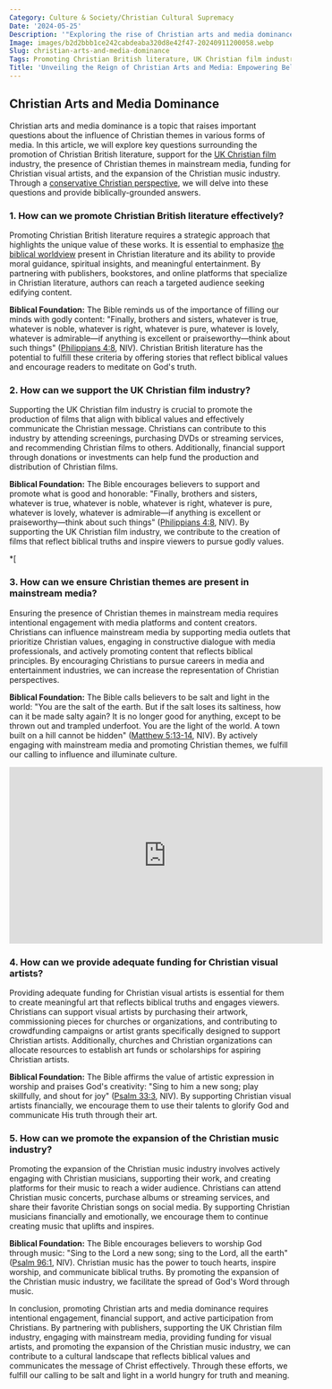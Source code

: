 ```yaml
---
Category: Culture & Society/Christian Cultural Supremacy
Date: '2024-05-25'
Description: '"Exploring the rise of Christian arts and media dominance in the UK, from promoting British literature to supporting the film industry and expanding the music sector. Discover how Christian themes are making their mark in mainstream media."'
Image: images/b2d2bbb1ce242cabdeaba320d8e42f47-20240911200058.webp
Slug: christian-arts-and-media-dominance
Tags: Promoting Christian British literature, UK Christian film industry support, Christian themes mainstream media, Funding Christian visual artists, Christian music industry expansion
Title: 'Unveiling the Reign of Christian Arts and Media: Empowering Believers in Today’s World'
---
```


## Christian Arts and Media Dominance

Christian arts and media dominance is a topic that raises important questions about the influence of Christian themes in various forms of media. In this article, we will explore key questions surrounding the promotion of Christian British literature, support for the [UK Christian film](/christian-film-production) industry, the presence of Christian themes in mainstream media, funding for Christian visual artists, and the expansion of the Christian music industry. Through a [conservative Christian perspective](/limiting-islamic-visibility), we will delve into these questions and provide biblically-grounded answers.

### 1. How can we promote Christian British literature effectively?

Promoting Christian British literature requires a strategic approach that highlights the unique value of these works. It is essential to emphasize [the biblical worldview](/creation-science-institutions) present in Christian literature and its ability to provide moral guidance, spiritual insights, and meaningful entertainment. By partnering with publishers, bookstores, and online platforms that specialize in Christian literature, authors can reach a targeted audience seeking edifying content.

**Biblical Foundation:** The Bible reminds us of the importance of filling our minds with godly content: "Finally, brothers and sisters, whatever is true, whatever is noble, whatever is right, whatever is pure, whatever is lovely, whatever is admirable—if anything is excellent or praiseworthy—think about such things" ([Philippians 4:8](https://www.bibleref.com/Philippians/4/Philippians-4-8.html), NIV). Christian British literature has the potential to fulfill these criteria by offering stories that reflect biblical values and encourage readers to meditate on God's truth.


### 2. How can we support the UK Christian film industry?

Supporting the UK Christian film industry is crucial to promote the production of films that align with biblical values and effectively communicate the Christian message. Christians can contribute to this industry by attending screenings, purchasing DVDs or streaming services, and recommending Christian films to others. Additionally, financial support through donations or investments can help fund the production and distribution of Christian films.

**Biblical Foundation:** The Bible encourages believers to support and promote what is good and honorable: "Finally, brothers and sisters, whatever is true, whatever is noble, whatever is right, whatever is pure, whatever is lovely, whatever is admirable—if anything is excellent or praiseworthy—think about such things" ([Philippians 4:8](https://www.bibleref.com/Philippians/4/Philippians-4-8.html), NIV). By supporting the UK Christian film industry, we contribute to the creation of films that reflect biblical truths and inspire viewers to pursue godly values.

*[
### 3. How can we ensure Christian themes are present in mainstream media?

Ensuring the presence of Christian themes in mainstream media requires intentional engagement with media platforms and content creators. Christians can influence mainstream media by supporting media outlets that prioritize Christian values, engaging in constructive dialogue with media professionals, and actively promoting content that reflects biblical principles. By encouraging Christians to pursue careers in media and entertainment industries, we can increase the representation of Christian perspectives.

**Biblical Foundation:** The Bible calls believers to be salt and light in the world: "You are the salt of the earth. But if the salt loses its saltiness, how can it be made salty again? It is no longer good for anything, except to be thrown out and trampled underfoot. You are the light of the world. A town built on a hill cannot be hidden" ([Matthew 5:13-14](https://www.bibleref.com/Matthew/5/Matthew-5-13.html), NIV). By actively engaging with mainstream media and promoting Christian themes, we fulfill our calling to influence and illuminate culture.



<iframe width="560" height="315" src="https://www.youtube.com/embed/bL_x9hOoCQg" frameborder="0" allow="autoplay; encrypted-media" allowfullscreen></iframe>


### 4. How can we provide adequate funding for Christian visual artists?

Providing adequate funding for Christian visual artists is essential for them to create meaningful art that reflects biblical truths and engages viewers. Christians can support visual artists by purchasing their artwork, commissioning pieces for churches or organizations, and contributing to crowdfunding campaigns or artist grants specifically designed to support Christian artists. Additionally, churches and Christian organizations can allocate resources to establish art funds or scholarships for aspiring Christian artists.

**Biblical Foundation:** The Bible affirms the value of artistic expression in worship and praises God's creativity: "Sing to him a new song; play skillfully, and shout for joy" ([Psalm 33:3](https://www.bibleref.com/Psalm/33/Psalm-33-3.html), NIV). By supporting Christian visual artists financially, we encourage them to use their talents to glorify God and communicate His truth through their art.


### 5. How can we promote the expansion of the Christian music industry?

Promoting the expansion of the Christian music industry involves actively engaging with Christian musicians, supporting their work, and creating platforms for their music to reach a wider audience. Christians can attend Christian music concerts, purchase albums or streaming services, and share their favorite Christian songs on social media. By supporting Christian musicians financially and emotionally, we encourage them to continue creating music that uplifts and inspires.

**Biblical Foundation:** The Bible encourages believers to worship God through music: "Sing to the Lord a new song; sing to the Lord, all the earth" ([Psalm 96:1](https://www.bibleref.com/Psalm/96/Psalm-96-1.html), NIV). Christian music has the power to touch hearts, inspire worship, and communicate biblical truths. By promoting the expansion of the Christian music industry, we facilitate the spread of God's Word through music.


In conclusion, promoting Christian arts and media dominance requires intentional engagement, financial support, and active participation from Christians. By partnering with publishers, supporting the UK Christian film industry, engaging with mainstream media, providing funding for visual artists, and promoting the expansion of the Christian music industry, we can contribute to a cultural landscape that reflects biblical values and communicates the message of Christ effectively. Through these efforts, we fulfill our calling to be salt and light in a world hungry for truth and meaning.